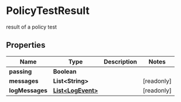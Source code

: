 

# PolicyTestResult

result of a policy test

## Properties

| Name | Type | Description | Notes |
|------------ | ------------- | ------------- | -------------|
|**passing** | **Boolean** |  |  |
|**messages** | **List&lt;String&gt;** |  |  [readonly] |
|**logMessages** | [**List&lt;LogEvent&gt;**](LogEvent.md) |  |  [readonly] |



